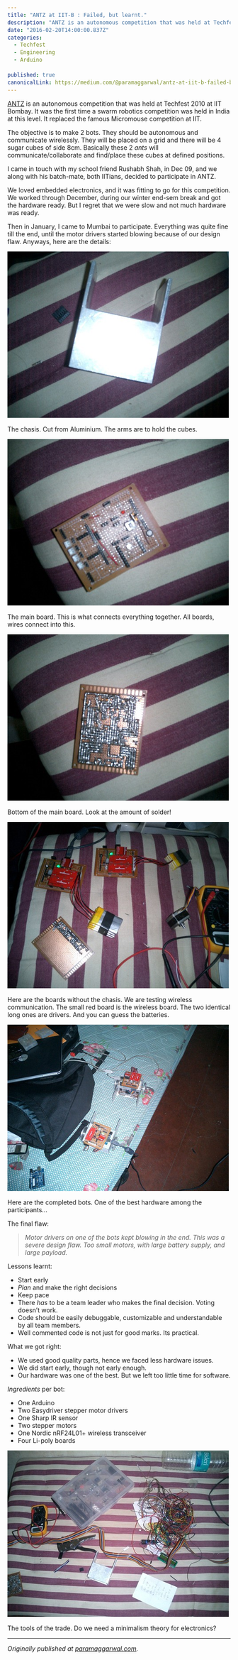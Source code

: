 ```yaml
---
title: "ANTZ at IIT-B : Failed, but learnt."
description: "ANTZ is an autonomous competition that was held at Techfest 2010 at IIT Bombay. It was the first time a swarm robotics competition was held in India at this level. It replaced the famous Micromouse…"
date: "2016-02-20T14:00:00.837Z"
categories: 
  - Techfest
  - Engineering
  - Arduino

published: true
canonicalLink: https://medium.com/@paramaggarwal/antz-at-iit-b-failed-but-learnt-f6e26cf26fde
---
```


[ANTZ](http://t.umblr.com/redirect?z=http%3A%2F%2Fwww.techfest.org%2Fcompetitions%2Fibots%2Fantz%2F&t=YTY3NzJiY2ZkZmRlNjAxZTFmOTIwZGVjY2M2MjFjZDAzMTI1MjdmYyxWM3lkWGlZTA%3D%3D) is an autonomous competition that was held at Techfest 2010 at IIT Bombay. It was the first time a swarm robotics competition was held in India at this level. It replaced the famous Micromouse competition at IIT.

The objective is to make 2 bots. They should be autonomous and communicate wirelessly. They will be placed on a grid and there will be 4 sugar cubes of side 8cm. Basically these 2 _ants_ will communicate/collaborate and find/place these cubes at defined positions.

I came in touch with my school friend Rushabh Shah, in Dec 09, and we along with his batch-mate, both IITians, decided to participate in ANTZ.

We loved embedded electronics, and it was fitting to go for this competition. We worked through December, during our winter end-sem break and got the hardware ready. But I regret that we were slow and not much hardware was ready.

Then in January, I came to Mumbai to participate. Everything was quite fine till the end, until the motor drivers started blowing because of our design flaw. Anyways, here are the details:

![](./asset-1.jpg)

The chasis. Cut from Aluminium. The arms are to hold the cubes.

![](./asset-2.jpg)

The main board. This is what connects everything together. All boards, wires connect into this.

![](./asset-3.jpg)

Bottom of the main board. Look at the amount of solder!

![](./asset-4.jpg)

Here are the boards without the chasis. We are testing wireless communication. The small red board is the wireless board. The two identical long ones are drivers. And you can guess the batteries.

![](./asset-5.jpg)

Here are the completed bots. One of the best hardware among the participants…

The final flaw:

> _Motor drivers on one of the bots kept blowing in the end. This was a severe design flaw. Too small motors, with large battery supply, and large payload._

Lessons learnt:

-   Start early
-   _Plan_ and make the right decisions
-   Keep pace
-   There _has_ to be a team leader who makes the final decision. Voting doesn’t work.
-   Code should be easily debuggable, customizable and understandable by all team members.
-   Well commented code is not just for good marks. Its practical.

What we got right:

-   We used good quality parts, hence we faced less hardware issues.
-   We did start early, though not early enough.
-   Our hardware was one of the best. But we left too little time for software.

_Ingredients_ per bot:

-   One Arduino
-   Two Easydriver stepper motor drivers
-   One Sharp IR sensor
-   Two stepper motors
-   One Nordic nRF24L01+ wireless transceiver
-   Four Li-poly boards

![](./asset-6.jpg)

The tools of the trade. Do we need a minimalism theory for electronics?

---

_Originally published at_ [_paramaggarwal.com_](http://paramaggarwal.com/post/584352799/antz-at-iit-b-failed-but-learnt)_._